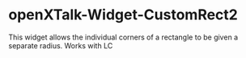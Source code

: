 # openXTalk-Widget-CustomRect2
This widget allows the individual corners of a rectangle to be given a separate radius. Works with LC
